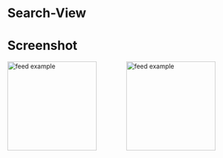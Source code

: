 # Search-View

# Screenshot
<p>
  <img src="https://user-images.githubusercontent.com/140700822/263331170-56b9a4ff-461a-4af6-82f8-211ea3be7905.png" alt="feed example" width = "200" >
  &nbsp; &nbsp; &nbsp; &nbsp; &nbsp; &nbsp; &nbsp; &nbsp;
  <img src="https://user-images.githubusercontent.com/140700822/263331180-819260c6-4cf3-421f-b6be-a1b6e52cd336.png" alt="feed example" width = "200" >  
</p>



